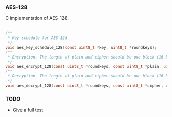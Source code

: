 ### AES-128

C implementation of AES-128.<br><br>

```C
/**
 * Key schedule for AES-128
 */
void aes_key_schedule_128(const uint8_t *key, uint8_t *roundkeys);
/**
 * Encryption. The length of plain and cipher should be one block (16 bytes)
 */
void aes_encrypt_128(const uint8_t *roundkeys, const uint8_t *plain, uint8_t *cipher);
/**
 * Decryption. The length of plain and cipher should be one block (16 bytes)
 */
void aes_decrypt_128(const uint8_t *roundkeys, const uint8_t *cipher, uint8_t *plain);
```

### TODO

* Give a full test
